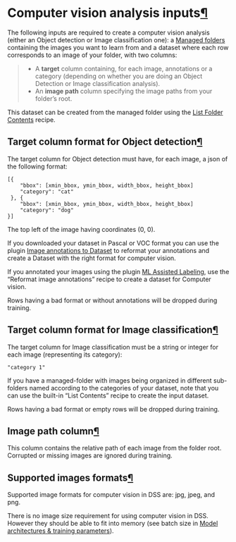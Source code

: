Computer vision analysis inputs[¶](#computer-vision-analysis-inputs "Permalink to this heading")
================================================================================================


The following inputs are required to create a computer vision analysis (either an Object detection or Image classification one):
a [Managed folders](../../connecting/managed_folders.html) containing the images you want to learn from and a dataset where each row corresponds to an image of your folder, with two columns:



> * A **target** column containing, for each image, annotations or a category (depending on whether you are doing an Object Detection or Image classification analysis).
> * An **image path** column specifying the image paths from your folder’s root.


This dataset can be created from the managed folder using the [List Folder Contents](../../other_recipes/list-folder-contents.html) recipe.



Target column format for Object detection[¶](#target-column-format-for-object-detection "Permalink to this heading")
--------------------------------------------------------------------------------------------------------------------


The target column for Object detection must have, for each image, a json of the following format:



```
[{
    "bbox": [xmin_bbox, ymin_bbox, width_bbox, height_bbox]
    "category": "cat"
 }, {
    "bbox": [xmin_bbox, ymin_bbox, width_bbox, height_bbox]
    "category": "dog"
}]

```


The top left of the image having coordinates (0, 0\).


If you downloaded your dataset in Pascal or VOC format you can use the plugin [Image annotations to Dataset](https://www.dataiku.com/product/plugins/image-annotations-to-dataset) to reformat your annotations and create a
Dataset with the right format for computer vision.


If you annotated your images using the plugin [ML Assisted Labeling](https://www.dataiku.com/product/plugins/ml-assisted-labeling), use the “Reformat image annotations” recipe to create a dataset for Computer vision.


Rows having a bad format or without annotations will be dropped during training.




Target column format for Image classification[¶](#target-column-format-for-image-classification "Permalink to this heading")
----------------------------------------------------------------------------------------------------------------------------


The target column for Image classification must be a string or integer for each image (representing its category):



```
"category 1"

```


If you have a managed\-folder with images being organized in different sub\-folders named according to the categories of your dataset, note that you can use the
built\-in “List Contents” recipe to create the input dataset.


Rows having a bad format or empty rows will be dropped during training.




Image path column[¶](#image-path-column "Permalink to this heading")
--------------------------------------------------------------------


This column contains the relative path of each image from the folder root. Corrupted or missing images are ignored during training.




Supported images formats[¶](#supported-images-formats "Permalink to this heading")
----------------------------------------------------------------------------------


Supported image formats for computer vision in DSS are: jpg, jpeg, and png.


There is no image size requirement for using computer vision in DSS. However they should be able to fit into memory (see batch size in [Model architectures \& training parameters](architecture.html)).
